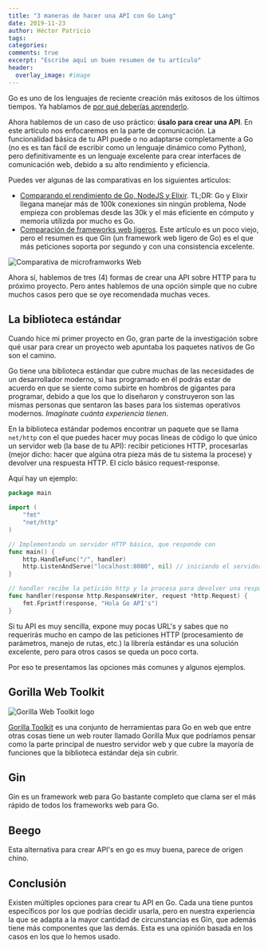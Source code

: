 ```yaml
---
title: "3 maneras de hacer una API con Go Lang"
date: 2019-11-23
author: Héctor Patricio
tags:
categories: 
comments: true
excerpt: "Escribe aquí un buen resumen de tu artículo"
header:
  overlay_image: #image
---
```


Go es uno de los lenguajes de reciente creación más exitosos de los últimos tiempos. Ya hablamos de [por qué deberías aprenderlo](/2019/09/01/por-que-deberias-aprender-go.html).

Ahora hablemos de un caso de uso práctico: **úsalo para crear una API**. En este artículo nos enfocaremos en la parte de comunicación. La funcionalidad básica de tu API puede o no adaptarse completamente a Go (no es es tan fácil de escribir como un lenguaje dinámico como Python), pero definitivamente es un lenguaje excelente para crear interfaces de comunicación web, debido a su alto rendimiento y eficiencia.

Puedes ver algunas de las comparativas en los siguientes artículos:

- [Comparando el rendimiento de Go, NodeJS y Elixir](https://stressgrid.com/blog/benchmarking_go_vs_node_vs_elixir/). TL;DR: Go y Elixir llegana  manejar más de 100k conexiones sin ningún problema, Node empieza con problemas desde las 30k y el más eficiente en cómputo y memoria utilizda por mucho es Go.
- [Comparación de frameworks web ligeros](https://github.com/mroth/phoenix-showdown). Este artículo es un poco viejo, pero el resumen es que Gin (un framework web ligero de Go) es el que más peticiones soporta por segundo y con una consistencia excelente.

![Comparativa de microframworks Web](https://res.cloudinary.com/hectorip/image/upload/v1574629781/Screenshot_2019-11-24_15.09.25_ozqwcu.png)


Ahora sí, hablemos de tres (4) formas de crear una API sobre HTTP para tu próximo proyecto. Pero antes hablemos de una opción simple que no cubre muchos casos pero que se oye recomendada muchas veces.

## La biblioteca estándar

Cuando hice mi primer proyecto en Go, gran parte de la investigación sobre qué usar para crear un proyecto web apuntaba los paquetes nativos de Go son el camino.

Go tiene una biblioteca estándar que cubre muchas de las necesidades de un desarrollador moderno, si has programado en él podrás estar de acuerdo en que se siente como subirte en hombros de gigantes para programar, debido a que los que lo  diseñaron y construyeron son las mismas personas que sentaron las bases para los sistemas operativos modernos. _Imagínate cuánta experiencia tienen_.

En la biblioteca estándar podemos encontrar un paquete que se llama `net/http` con el que puedes hacer muy pocas líneas de código lo que único un servidor web (la base de tu API): recibir peticiones HTTP, procesarlas (mejor dicho: hacer que algúna otra pieza más de tu sistema la procese) y devolver una respuesta HTTP. El ciclo básico request-response.

Aquí hay un ejemplo:

```go
package main

import (
	"fmt"
	"net/http"
)

// Implementando un servidor HTTP básico, que responde con
func main() {
	http.HandleFunc("/", handler)
	http.ListenAndServe("localhost:8080", nil) // iniciando el servidor
}

// handler recibe la petición http y la procesa para devolver una respuesta http
func handler(response http.ResponseWriter, request *http.Request) {
	fmt.Fprintf(response, "Hola Go API's")
}
```
Si tu API es muy sencilla, expone muy pocas URL's y sabes que no requerirás mucho en campo de las peticiones HTTP (procesamiento de parámetros, manejo de rutas, etc.) la librería estándar es una solución excelente, pero para otros casos se queda un poco corta.

Por eso te presentamos las opciones más comunes y algunos ejemplos.

## Gorilla Web Toolkit

![Gorilla Web Toolkit logo](https://avatars2.githubusercontent.com/u/489566?s=200&v=4)

[Gorilla Toolkit](https://www.gorillatoolkit.org/) es una conjunto de herramientas para Go en web que entre otras cosas tiene un web router llamado Gorilla Mux que podríamos pensar como la parte principal de nuestro servidor web y que cubre la mayoría de funciones que la biblioteca estándar deja sin cubrir.

## Gin

Gin es un framework web para Go bastante completo que clama ser el más rápido de todos los frameworks web para Go.


## Beego

Esta alternativa para crear API's en go es muy buena, parece de origen chino.

## Conclusión

Existen múltiples opciones para crear tu API en Go. Cada una tiene puntos específicos por los que podrías decidir usarla, pero en nuestra experiencia la que se adapta a la mayor cantidad de circunstancias es Gin, que además tiene más componentes que las demás. Esta es una opinión basada en los casos en los que lo hemos usado.